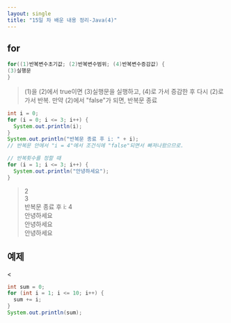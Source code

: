 ```yaml
---
layout: single
title: "15일 차 배운 내용 정리-Java(4)"
---
```


## for

```java
for((1)반복변수초기값; (2)반복변수범위; (4)반복변수증감값) {
(3)실행문
}
```

>(1)을 (2)에서 true이면 (3)실행문을 실행하고, (4)로 가서 증감한 후 다시 (2)로 가서 반복. 만약 (2)에서 "false"가 되면, 반복문 종료

```java
int i = 0;
for (i = 0; i <= 3; i++) {
  System.out.println(i);
}
System.out.println("반복문 종료 후 i: " + i);
// 반복문 안에서 "i = 4"에서 조건식에 "false"되면서 빠져나왔으므로.

// 반복횟수를 정할 때
for (i = 1; i <= 3; i++) {
  System.out.println("안녕하세요");
}
```

>2\
3\
반복문 종료 후 i: 4\
안녕하세요\
안녕하세요\
안녕하세요

## 예제

<

```java
int sum = 0;
for (int i = 1; i <= 10; i++) {
  sum += i;
}
System.out.println(sum);
```
